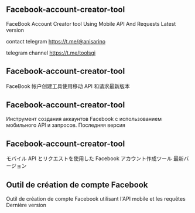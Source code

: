 ## Facebook-account-creator-tool
FaceBook Account Creator tool Using Mobile API And Requests Latest version

contact telegram https://t.me/@anisarino

telegram channel https://t.me/toolsgi

## Facebook-account-creator-tool
FaceBook 帐户创建工具使用移动 API 和请求最新版本

## Facebook-account-creator-tool
Инструмент создания аккаунтов Facebook с использованием мобильного API и запросов. Последняя версия

## Facebook-account-creator-tool
モバイル API とリクエストを使用した Facebook アカウント作成ツール 最新バージョン

## Outil de création de compte Facebook
Outil de création de compte Facebook utilisant l'API mobile et les requêtes Dernière version
